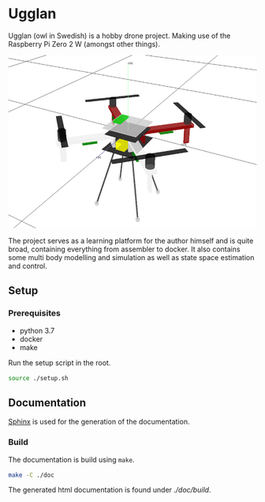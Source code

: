 # Ugglan
Ugglan (owl in Swedish) is a hobby drone project. Making use of the
Raspberry Pi Zero 2 W (amongst other things).

<img src="./doc/source/figures/drone_multi_body.png" height="350" />

The project serves as a learning platform for the author himself and
is quite broad, containing everything from assembler to docker. It
also contains some multi body modelling and simulation as well as
state space estimation and control.

## Setup

### Prerequisites
* python 3.7
* docker
* make

Run the setup script in the root.

```bash
source ./setup.sh
```

## Documentation
[Sphinx](https://www.sphinx-doc.org/en/master/) is used for the generation
of the documentation.

### Build
The documentation is build using `make`.

```bash
make -C ./doc
```

The generated html documentation is found under *./doc/build*.
